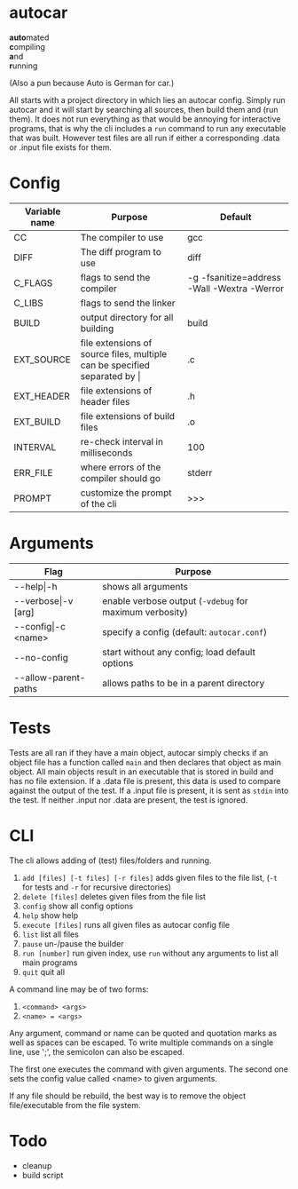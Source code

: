 # autocar

**auto**mated<br>
**c**ompiling<br>
**a**nd<br>
**r**unning<br>

(Also a pun because Auto is German for car.)

All starts with a project directory in which lies an autocar config. Simply run
autocar and it will start by searching all sources, then build them and (run
them). It does not run everything as that would be annoying for interactive
programs, that is why the cli includes a `run` command to run any executable
that was built. However test files are all run if either a corresponding .data
or .input file exists for them.

# Config

| Variable name | Purpose | Default |
| ------------- | ------- | ------- |
| CC | The compiler to use | gcc |
| DIFF | The diff program to use | diff |
| C\_FLAGS | flags to send the compiler | -g -fsanitize=address -Wall -Wextra -Werror |
| C\_LIBS | flags to send the linker | |
| BUILD | output directory for all building | build |
| EXT\_SOURCE | file extensions of source files, multiple can be specified separated by \| | .c |
| EXT\_HEADER | file extensions of header files | .h |
| EXT\_BUILD | file extensions of build files | .o |
| INTERVAL | re-check interval in milliseconds | 100 |
| ERR\_FILE | where errors of the compiler should go | stderr |
| PROMPT | customize the prompt of the cli | >>>  |

# Arguments

| Flag | Purpose |
| ---- | ------- |
|--help\|-h | shows all arguments |
|--verbose\|-v [arg] | enable verbose output (`-vdebug` for maximum verbosity) |
|--config\|-c \<name\> | specify a config (default: `autocar.conf`) |
|--no-config | start without any config; load default options |
|--allow-parent-paths | allows paths to be in a parent directory |

# Tests

Tests are all ran if they have a main object, autocar simply checks if an object
file has a function called `main` and then declares that object as main object.
All main objects result in an executable that is stored in build and has no file
extension. If a .data file is present, this data is used to compare against the
output of the test. If a .input file is present, it is sent as `stdin` into the
test. If neither .input nor .data are present, the test is ignored.

# CLI

The cli allows adding of (test) files/folders and running.

1. `add [files] [-t files] [-r files]` adds given files to the file list, (`-t` for tests and `-r` for recursive directories)
2. `delete [files]` deletes given files from the file list
3. `config` show all config options
4. `help` show help
5. `execute [files]` runs all given files as autocar config file
6. `list` list all files
7. `pause` un-/pause the builder
8. `run [number]` run given index, use `run` without any arguments to list all
   main programs
9. `quit` quit all

A command line may be of two forms:
1. `<command> <args>`
2. `<name> = <args>`

Any argument, command or name can be quoted and quotation marks as well as
spaces can be escaped. To write multiple commands on a single line, use ';', the
semicolon can also be escaped.

The first one executes the command with given arguments. The second one sets the
config value called \<name\> to given arguments.

If any file should be rebuild, the best way is to remove the object
file/executable from the file system.

# Todo

- cleanup
- build script
